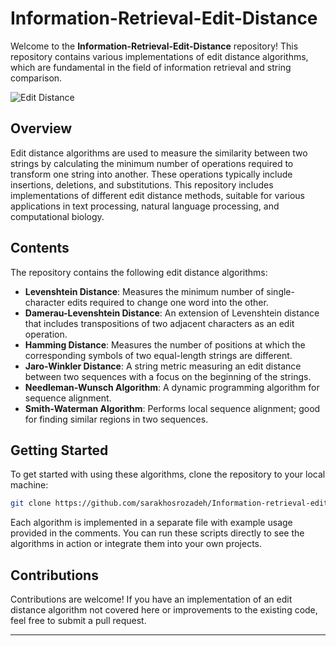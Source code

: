 # Information-Retrieval-Edit-Distance

Welcome to the **Information-Retrieval-Edit-Distance** repository! This repository contains various implementations of edit distance algorithms, which are fundamental in the field of information retrieval and string comparison.

![Edit Distance](https://github.com/sarakhosrozadeh/Information-retrieval-edit-distance/blob/main/edit-distance.png)

## Overview

Edit distance algorithms are used to measure the similarity between two strings by calculating the minimum number of operations required to transform one string into another. These operations typically include insertions, deletions, and substitutions. This repository includes implementations of different edit distance methods, suitable for various applications in text processing, natural language processing, and computational biology.

## Contents

The repository contains the following edit distance algorithms:

- **Levenshtein Distance**: Measures the minimum number of single-character edits required to change one word into the other.
- **Damerau-Levenshtein Distance**: An extension of Levenshtein distance that includes transpositions of two adjacent characters as an edit operation.
- **Hamming Distance**: Measures the number of positions at which the corresponding symbols of two equal-length strings are different.
- **Jaro-Winkler Distance**: A string metric measuring an edit distance between two sequences with a focus on the beginning of the strings.
- **Needleman-Wunsch Algorithm**: A dynamic programming algorithm for sequence alignment.
- **Smith-Waterman Algorithm**: Performs local sequence alignment; good for finding similar regions in two sequences.

## Getting Started

To get started with using these algorithms, clone the repository to your local machine:

```bash
git clone https://github.com/sarakhosrozadeh/Information-retrieval-edit-distance.git
```

Each algorithm is implemented in a separate file with example usage provided in the comments. You can run these scripts directly to see the algorithms in action or integrate them into your own projects.


## Contributions

Contributions are welcome! If you have an implementation of an edit distance algorithm not covered here or improvements to the existing code, feel free to submit a pull request. 


---



